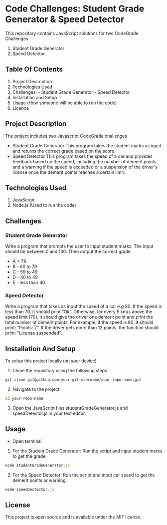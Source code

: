 # Code Challenges: Student Grade Generator & Speed Detector

This repository contains JavaScript solutions for two CodeGrade Challenges

1. Student Grade Generator
2. Speed Detector

## Table Of Contents

1. Project Description
2. Technologies Used
3. Challenges: - Student Grade Generator - Speed Detector
4. Installation and Setup
5. Usage (How someone will be able to run the code)
6. Licence

## Project Description

The project includes two Javascript CodeGrade challenges

- Student Grade Generator
  This program takes the student marks as input and returns the correct grade based on the score.
- Speed Detector
  This program takes the speed of a car and provides feedback based on the speed, including the number of demerit points and a warning if the speed is exceeded or a suspension of the driver's license once the demerit points reaches a certain limit.

## Technologies Used

1.  JavaScript
2.  Node.js (Used to run the code)

## Challenges

### Student Grade Generator

Write a program that prompts the user to input student marks. The input should be between 0 and 100. Then output the correct grade:

- A > 79
- B - 60 to 79
- C - 59 to 49
- D - 40 to 49
- E - less than 40.

### Speed Detector

Write a program that takes as input the speed of a car e.g 80. If the speed is less than 70, it should print “Ok”. Otherwise, for every 5 km/s above the speed limit (70), it should give the driver one demerit point and print the total number of demerit points.
For example, if the speed is 80, it should print: “Points: 2”. If the driver gets more than 12 points, the function should print: “License suspended”.

## Installation And Setup

To setup this project locally (on your device)

1. Clone the repository using the following steps
```bash 
git clone git@github.com:your-git-username/your-repo-name.git
```
2. Navigate to the project
```bash
cd your-repo-name
```
3. Open the JavaScript files studentGradeGenerator.js and speedDetector.js in your text editor.

## Usage
 - Open terminal
1. For the Student Grade Generator: Run the script and input student marks to get the grade
```JavaScript
node studentGradeGenerator.js
```
2. For the Speed Detector: Run the script and input car speed to get the demerit points or warning.
```JavaScript
node speedDectector.js
```
## License
This project is open source and is available under the MIT license.
